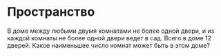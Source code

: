 # Пространство

В доме между любыми двумя комнатами не более одной двери, и из каждой комнаты не более одной двери ведет в сад. Всего в доме 12 дверей. Какое наименьшее число комнат может быть в этом доме?
